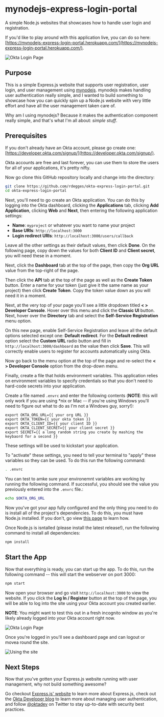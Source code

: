 # mynodejs-express-login-portal
A simple Node.js websites that showcases how to handle user login and registration. 

If you'd like to play around with this application live, you can do so here:
[https://mynodejs-express-login-portal.herokuapp.com/](https://mynodejs-express-login-portal.herokuapp.com/).

![Okta Login Page](https://raw.githubusercontent.com/rdegges/okta-express-login-portal/master/assets/login-page.png)


## Purpose

This is a simple Express.js website that supports user registration, user login,
and user management using [mynodejs](https://www.dennismburu.tech). mynodejs makes
handling user authentication really simple, and I wanted to build something to
showcase how you can quickly spin up a Node.js website with very little effort
and have all the user management taken care of.

Why am I using mynodejs? Because it makes the authentication component really simple, and
that's what I'm all about: *simple stuff*.

## Prerequisites

If you don't already have an Okta account, please go create one:
[https://developer.okta.com/signup/](https://developer.okta.com/signup/).

Okta accounts are free and last forever, you can use them to store the users for
all of your applications, it's pretty nifty.

Now go clone this GitHub repository locally and change into the directory:

```bash
git clone https://github.com/rdegges/okta-express-login-portal.git
cd okta-express-login-portal
```
Next, you'll need to go create an Okta application. You can do this by logging
into the Okta dashboard, clicking the **Applications** tab, clicking **Add
Application**, clicking **Web** and **Next**, then entering the following
application settings:

- **Name**: `myproject` or whatever you want to name your project
- **Base URIs**: `http://localhost:3000`
- **Login redirect URIs**: `http://localhost:3000/users/callback`

Leave all the other settings as their default values, then click **Done**. On
the following page, copy down the values for both **Client ID** and **Client
secret**, you will need these in a moment.

Next, click the **Dashboard** tab at the top of the page, then copy the **Org
URL** value from the top-right of the page.

Then click the **API** tab at the top of the page as well as the **Create
Token** button. Enter a name for your token (just give it the same name as your
project) then click **Create Token**. Copy the token value down as you will need
it in a moment.

Next, at the very top of your page you'll see a little dropdown titled
**< > Developer Console**. Hover over this menu and click the **Classic UI**
button. Next, hover over the **Directory** tab and select the **Self-Service
Registration** menu option.

On this new page, enable Self-Service Registration and leave all the default
options selected except one: **Default redirect**. For the **Default redirect**
option select the **Custom URL** radio button and fill in
`http://localhost:3000/dashboard` as the value then click **Save**. This will
correctly enable users to register for accounts automatically using Okta.

Now go back to the menu option at the top of the page and re-select the **< >
Developer Console** option from the drop-down menu.

Finally, create a file that holds environment variables. This application relies
on environment variables to specify credentials so that you don't need to
hard-code secrets into your application.

Create a file named `.envrc` and enter the following contents (**NOTE**: this
will only work if you are using *nix or Mac -- if you're using Windows you'll
need to figure out what to do as I'm not a Windows guy, sorry!):

```
export OKTA_ORG_URL={{ your org URL }}
export OKTA_TOKEN={{ your okta token }}
export OKTA_CLIENT_ID={{ your client ID }}
export OKTA_CLIENT_SECRET={{ your client secret }}
export SECRET={{ a long random string you create by mashing the keybaord for a second }}
```

These settings will be used to kickstart your application.

To "activate" these settings, you need to tell your terminal to "apply" these
variables so they can be used. To do this run the following command:

```bash
. .envrc
```

You can test to amke sure your environemnt variables are working by running the
following command. If successful, you should see the value you previously
entered into the `.envrc` file.:

```bash
echo $OKTA_ORG_URL
```

Now you've got your app fully configured and the only thing you need to do is
install all of the project's dependencies. To do this, you must have Node.js
installed. If you don't, go view [this page](https://nodejs.org/en/download/package-manager/<Paste>) to learn how.

Once Node.js is isntalled (please install the latest release!), run the following
command to install all dependencies:

```bash
npm install
```


## Start the App

Now that everything is ready, you can start up the app. To do this, run the
following command -- this will start the webserver on port 3000:

```bash
npm start
```

Now open your browser and go visit `http://localhost:3000` to view the website.
If you click the **Log In / Register** button at the top of the page, you will be able to
log into the site using your Okta account you created earlier.

**NOTE**: You might want to test this out in a fresh incognito window as you're
likely already logged into your Okta account right now.

![Okta Login Page](https://raw.githubusercontent.com/rdegges/okta-express-login-portal/master/assets/login-page.png)

Once you're logged in you'll see a dashboard page and can logout or movea round
the site.

![Using the site](https://raw.githubusercontent.com/rdegges/okta-express-login-portal/master/assets/using-the-site.gif)


## Next Steps

Now that you've gotten your Express.js website running with user management, why
not build something awesome?

Go checkout [Express.js' website](https://expressjs.com/) to learn more about
Express.js, check out the [Okta Developer
blog](https://developer.okta.com/blog/) to learn more about managing user
authentication, and follow [@oktadev](https://twitter.com/oktadev) on Twitter to
stay up-to-date with security best practices.
